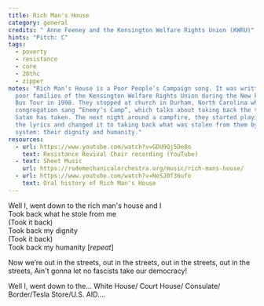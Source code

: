 ```yaml
---
title: Rich Man's House
category: general
credits: " Anne Feeney and the Kensington Welfare Rights Union (KWRU)"
hints: "Pitch: C"
tags:
  - poverty
  - resistance
  - core
  - 20thc
  - zipper
notes: "Rich Man’s House is a Poor People’s Campaign song. It was written by
  poor families of the Kensington Welfare Rights Union during the New Freedom
  Bus Tour in 1998. They stopped at church in Durham, North Carolina where the
  congregation sang “Enemy’s Camp”, which talks about taking back the things
  Satan has taken. The next night around a campfire, they started playing with
  the lyrics and changed it to taking back what was stolen from them by the
  system: their dignity and humanity."
resources:
  - url: https://www.youtube.com/watch?v=GDU9Qj5De8o
    text: Resistance Revival Choir recording (YouTube)
  - text: Sheet Music
    url: https://rudemechanicalorchestra.org/music/rich-mans-house/
  - url: https://www.youtube.com/watch?v=NeSJ0f36ufo
    text: Oral history of Rich Man's House
---
```

Well I, went down to the rich man's house and I\
Took back what he stole from me\
(Took it back)\
Took back my dignity\
(Took it back)\
Took back my humanity [*repeat*]

Now we’re out in the streets,
out in the streets,
out in the streets,
out in the streets,
Ain't gonna let no fascists take our democracy!  

Well I, went down to the… White House/ Court House/ Consulate/ Border/Tesla Store/U.S. AID….
